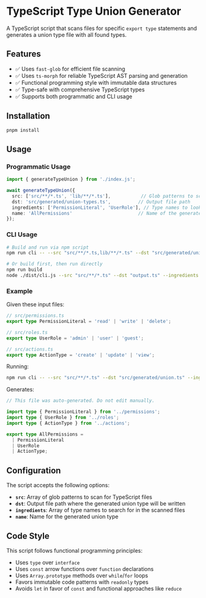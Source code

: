 # TypeScript Type Union Generator

A TypeScript script that scans files for specific `export type` statements and generates a union type file with all found types.

## Features

- ✅ Uses `fast-glob` for efficient file scanning
- ✅ Uses `ts-morph` for reliable TypeScript AST parsing and generation
- ✅ Functional programming style with immutable data structures
- ✅ Type-safe with comprehensive TypeScript types
- ✅ Supports both programmatic and CLI usage

## Installation

```bash
pnpm install
```

## Usage

### Programmatic Usage

```typescript
import { generateTypeUnion } from './index.js';

await generateTypeUnion({
  src: ['src/**/*.ts', 'lib/**/*.ts'],           // Glob patterns to scan
  dst: 'src/generated/union-types.ts',          // Output file path
  ingredients: ['PermissionLiteral', 'UserRole'], // Type names to look for
  name: 'AllPermissions'                        // Name of the generated union type
});
```

### CLI Usage

```bash
# Build and run via npm script
npm run cli -- --src "src/**/*.ts,lib/**/*.ts" --dst "src/generated/union.ts" --ingredients "PermissionLiteral,UserRole" --name "AllPermissions"

# Or build first, then run directly
npm run build
node ./dist/cli.js --src "src/**/*.ts" --dst "output.ts" --ingredients "Type1,Type2" --name "UnionType"
```

### Example

Given these input files:

```typescript
// src/permissions.ts
export type PermissionLiteral = 'read' | 'write' | 'delete';

// src/roles.ts  
export type UserRole = 'admin' | 'user' | 'guest';

// src/actions.ts
export type ActionType = 'create' | 'update' | 'view';
```

Running:
```bash
npm run cli -- --src "src/**/*.ts" --dst "src/generated/union.ts" --ingredients "PermissionLiteral,UserRole,ActionType" --name "AllPermissions"
```

Generates:
```typescript
// This file was auto-generated. Do not edit manually.

import type { PermissionLiteral } from '../permissions';
import type { UserRole } from '../roles';
import type { ActionType } from '../actions';

export type AllPermissions = 
  | PermissionLiteral
  | UserRole
  | ActionType;
```

## Configuration

The script accepts the following options:

- **`src`**: Array of glob patterns to scan for TypeScript files
- **`dst`**: Output file path where the generated union type will be written
- **`ingredients`**: Array of type names to search for in the scanned files
- **`name`**: Name for the generated union type

## Code Style

This script follows functional programming principles:

- Uses `type` over `interface`
- Uses `const` arrow functions over `function` declarations  
- Uses `Array.prototype` methods over `while`/`for` loops
- Favors immutable code patterns with `readonly` types
- Avoids `let` in favor of `const` and functional approaches like `reduce`
